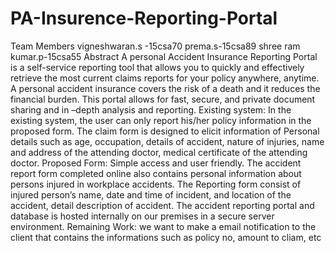 # PA-Insurence-Reporting-Portal
Team Members
vigneshwaran.s -15csa70
prema.s-15csa89
shree ram kumar.p-15csa55
Abstract
 A personal Accident Insurance Reporting Portal is a self-service reporting tool that allows you to quickly and effectively retrieve the most current claims reports for your policy anywhere, anytime. A personal accident insurance covers the risk of a death and it reduces the financial burden. This portal allows for fast, secure, and private document sharing and in –depth analysis and reporting.
Existing system:
In the existing system, the user can only report his/her policy information in the proposed form.
The claim form is designed to elicit information of Personal details such as age, occupation, details of accident, nature of injuries, name and address of the attending doctor, medical certificate of the attending doctor.
Proposed Form:
Simple access and user friendly.
The accident report form completed online also contains personal information  about persons injured in workplace accidents. 
The Reporting form consist of injured person’s name,  date and time of incident, and location of the accident, detail description of accident.
The accident reporting portal and database is hosted internally on our premises in a secure server environment.
Remaining Work:
we want to make a email notification to the client that contains the informations such as policy no, amount to cliam, etc
